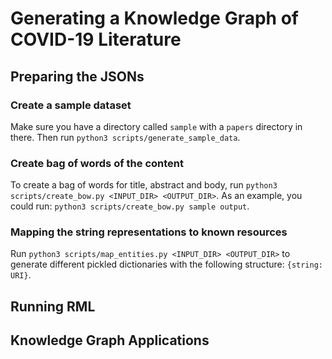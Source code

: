 # Generating a Knowledge Graph of COVID-19 Literature

## Preparing the JSONs

### Create a sample dataset
Make sure you have a directory called `sample` with a `papers` directory in there. Then run `python3 scripts/generate_sample_data`.

### Create bag of words of the content
To create a bag of words for title, abstract and body, run `python3 scripts/create_bow.py <INPUT_DIR> <OUTPUT_DIR>`. As an example, you could run: `python3 scripts/create_bow.py sample output`.

### Mapping the string representations to known resources
Run `python3 scripts/map_entities.py <INPUT_DIR> <OUTPUT_DIR>` to generate different pickled dictionaries with the following structure: `{string: URI}`.

## Running RML

## Knowledge Graph Applications
